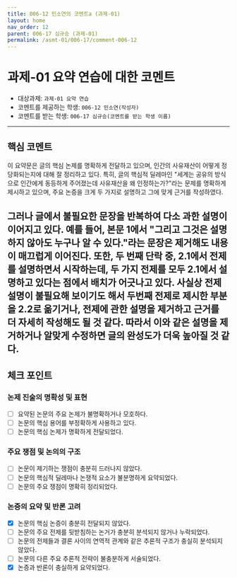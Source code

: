 ```yaml
---
title: 006-12 민소연의 코멘트a (과제-01)   
layout: home
nav_order: 12  
parent: 006-17 심규승 (과제-01)  
permalink: /asmt-01/006-17/comment-006-12  
---
```


# 과제-01 요약 연습에 대한 코멘트

- 대상과제: `과제-01 요약 연습`  
- 코멘트를 제공하는 학생: `006-12 민소연(작성자)`  
- 코멘트를 받는 학생: `006-17 심규승(코멘트를 받는 학생 이름)`   
---

## 핵심 코멘트

이 요약문은 글의 핵심 논제를 명확하게 전달하고 있으며, 인간의 사유재산이 어떻게 정당화되는지에 대해 잘 정리하고 있다. 특히, 글의 핵심적 딜레마인 "세계는 공유의 방식으로 인간에게 동등하게 주어졌는데 사유재산을 왜 인정하는가?"라는 문제를 명확하게 제시하고 있으며, 주요 논증을 크게 두 가지로 설명하고 그에 맞게 근거를 작성하였다. 
 
그러나 글에서 불필요한 문장을 반복하여 다소 과한 설명이 이어지고 있다. 예를 들어, 본문 1에서 "그리고 그것은 설명하지 않아도 누구나 알 수 있다."라는 문장은 제거해도 내용이 매끄럽게 이어진다. 또한, 두 번째 단락 중, 2.1에서 전제를 설명하면서 시작하는데, 두 가지 전제를 모두 2.1에서 설명하고 있다는 점에서 배치가 어긋나고 있다. 사실상 전제 설명이 불필요해 보이기도 해서 두번째 전제로 제시한 부분을 2.2로 옮기거나, 전제에 관한 설명을 제거하고 근거를 더 자세히 작성해도 될 것 같다. 따라서 이와 같은 설명을 제거하거나 알맞게 수정하면 글의 완성도가 더욱 높아질 것 같다. 
---

## 체크 포인트

### 논제 진술의 명확성 및 표현  
- [ ] 요약된 논문의 주요 논제가 불명확하거나 모호하다.  
- [ ] 논문의 핵심 용어를 부정확하게 사용하고 있다.  
- [ ] 논문의 핵심 논제가 명확하게 전달되었다.  

### 주요 쟁점 및 논의의 구조  
- [ ] 논문이 제기하는 쟁점이 충분히 드러나지 않았다.  
- [ ] 논문의 핵심적 딜레마나 논쟁적 요소가 불분명하게 요약되었다.  
- [ ] 논문의 주요 쟁점이 명확히 정리되었다.  

### 논증의 요약 및 반론 고려  
- [x] 논문의 핵심 논증이 충분히 전달되지 않았다.  
- [ ] 논문의 주요 전제를 뒷받침하는 논거가 충분히 분석되지 않거나 누락되었다.  
- [ ] 논문의 전제들과 결론 사이의 연역적 관계와 같은 추론적 구조가 충실히 분석되지 않았다.  
- [ ] 논문의 다른 주요 추론적 전략이 불충분하게 서술되었다.
- [x] 논증과 반론이 충실하게 요약되었다. 